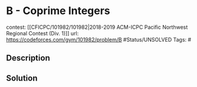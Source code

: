 # B - Coprime Integers

contest: [[CFICPC/101982/101982|2018-2019 ACM-ICPC Pacific Northwest Regional Contest (Div. 1)]]
url: https://codeforces.com/gym/101982/problem/B
#Status/UNSOLVED
Tags: #

## Description

## Solution

